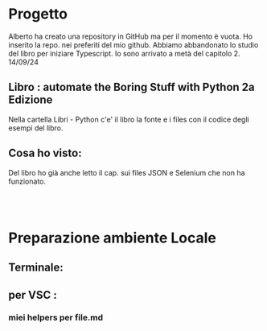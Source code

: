 # Progetto

Alberto ha creato una repository in GitHub ma per il momento è vuota.
Ho inserito la repo. nei preferiti del mio github.
Abbiamo abbandonato lo studio del libro per iniziare Typescript.
Io sono arrivato a metà del capitolo 2.
14/09/24

## Libro : automate the Boring Stuff with Python 2a Edizione

Nella cartella Libri - Python c'e' il libro la fonte e i files con il codice degli esempi del libro.

## Cosa ho visto:
Del libro ho già anche letto il cap. sui files JSON e Selenium che non ha funzionato.



<br>
<br>

# Preparazione ambiente Locale
## Terminale:  
## per VSC :

### miei helpers per file.md

<code></code>
<br>
<br>